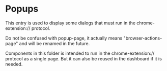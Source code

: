 # Popups

This entry is used to display some dialogs that must run in the chrome-extension:// protocol.

Do not be confused with popup-page, it actually means "browser-actions-page" and will be renamed in the future.

Components in this folder is intended to run in the chrome-extension:// protocol as a single page. But it can also be reused in the dashboard if it is needed.
